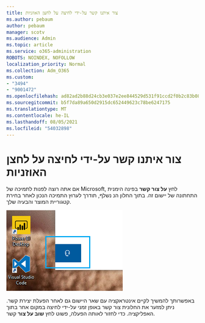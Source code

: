 ```yaml
---
title: צור איתנו קשר על-ידי לחיצה על לחצן האוזניות
ms.author: pebaum
author: pebaum
manager: scotv
ms.audience: Admin
ms.topic: article
ms.service: o365-administration
ROBOTS: NOINDEX, NOFOLLOW
localization_priority: Normal
ms.collection: Adm_O365
ms.custom:
- "3494"
- "9001472"
ms.openlocfilehash: ad82ad2b88d24cb3e037e2ee844529d531f91ccd2f0b2c83b08ead9df889cc0f
ms.sourcegitcommit: b5f7da89a650d2915dc652449623c78be6247175
ms.translationtype: MT
ms.contentlocale: he-IL
ms.lasthandoff: 08/05/2021
ms.locfileid: "54032898"
---
```

# <a name="contact-us-by-clicking-the-headphone-button"></a>צור איתנו קשר על-ידי לחיצה על לחצן האוזניות

אם אתה רוצה לפנות לתמיכה של Microsoft, לחץ **על צור קשר** בפינה הימנית התחתונה של יישום זה. בתוך החלון הנ נשלף, תודרך לערוץ התמיכה הנכון לאחר בחירת קטגוריית המוצר והבעיה שלך.

![פנה אלינו על-ידי לחיצה על סמל האוזניות.](media/contact-us-headphone-icon.png)

באפשרותך להמשיך לקיים אינטראקציה עם שאר היישום גם לאחר הפעלת יצירת קשר. ניתן למזער את החלונית צור קשר באופן זמני על-ידי לחיצה במקום אחר בתוך האפליקציה. כדי לחזור לאותה הפעלה, פשוט לחץ **שוב על צור** קשר.
